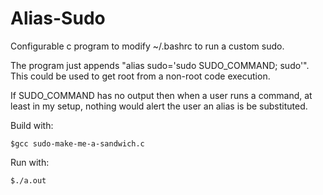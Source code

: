 # Alias-Sudo
Configurable c program to modify ~/.bashrc to run a custom sudo.

The program just appends "alias sudo='sudo SUDO_COMMAND; sudo'". This could be used to get root from a non-root code execution.

If SUDO_COMMAND has no output then when a user runs a command, at least in my setup, nothing would alert the user an alias is be substituted.

Build with:

    $gcc sudo-make-me-a-sandwich.c

Run with:

    $./a.out
